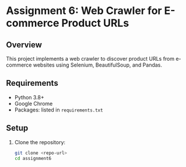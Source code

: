 # Assignment 6: Web Crawler for E-commerce Product URLs

## Overview
This project implements a web crawler to discover product URLs from e-commerce websites using Selenium, BeautifulSoup, and Pandas.

## Requirements
- Python 3.8+
- Google Chrome
- Packages: listed in `requirements.txt`

## Setup
1. Clone the repository:
   ```bash
   git clone <repo-url>
   cd assignment6